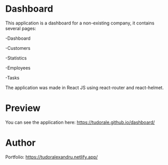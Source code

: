 # Dashboard
This application is a dashboard for a non-existing company, it contains several pages:

-Dashboard

-Customers

-Statistics

-Employees

-Tasks

The application was made in React JS using react-router and react-helmet.

# Preview

You can see the application here: https://tudorale.github.io/dashboard/ 

# Author

Portfolio: https://tudoralexandru.netlify.app/
